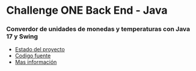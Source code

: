 # Challenge ONE Back End - Java

### Converdor de unidades de monedas y temperaturas con Java 17 y Swing 

- [Estado del proyecto](https://trello.com/b/QKeOWkDU/conversor-de-monedas)
- [Codigo fuente](https://github.com/admred/conversor-de-moneda)
- [Mas información](https://www.aluracursos.com/challenges/oracle-one-back-end/conversordemoneda/sprint01)
